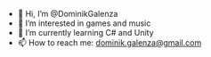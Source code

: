 - 👋 Hi, I’m @DominikGalenza
- 👀 I’m interested in games and music
- 🌱 I’m currently learning C# and Unity
- 📫 How to reach me: dominik.galenza@gmail.com

<!---
DominikGalenza/DominikGalenza is a ✨ special ✨ repository because its `README.md` (this file) appears on your GitHub profile.
You can click the Preview link to take a look at your changes.
--->

